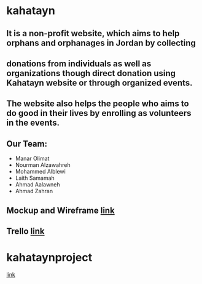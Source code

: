 

# kahatayn

## It is a non-profit website, which aims to help orphans and orphanages in Jordan by collecting 
## donations from individuals as well as organizations though direct donation using Kahatayn website or through organized events.

## The website also helps the people who aims to do good in their lives by enrolling as volunteers in the events.

## Our Team:

- Manar Olimat
- Nourman Alzawahreh 
- Mohammed Alblewi
- Laith Samamah
- Ahmad Aalawneh
- Ahmad Zahran

## Mockup and Wireframe [link](https://github.com/kahatayn/kahatayn/files/9855130/Untitled_compressed.pdf)
 


## Trello [link](https://trello.com/b/XWL1XPNl/charity-services-project)


# kahataynproject

[link](https://github.com/kahatayn)

